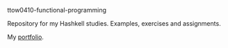 ttow0410-functional-programming

Repository for my Hashkell studies. Examples, exercises and assignments.

My [portfolio](https://student.labranet.jamk.fi/~L2912/).
